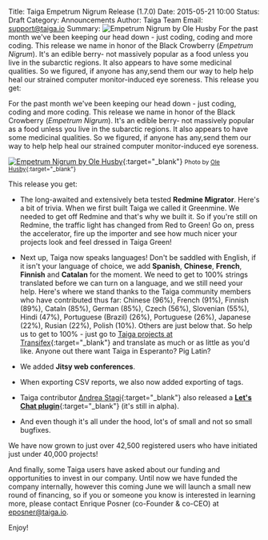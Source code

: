 Title: Taiga Empetrum Nigrum Release (1.7.0)
Date: 2015-05-21 10:00
Status: Draft
Category: Announcements
Author: Taiga Team
Email: support@taiga.io
Summary: ![Empetrum Nigrum by Ole Husby](/images/2015-05-21_changelog170/empetrum_nigrum-ole_husby.jpg) For the past month we've been keeping our head down - just coding, coding and more coding. This release we name in honor of the Black Crowberry (_Empetrum Nigrum_). It's an edible berry- not massively popular as a food unless you live in the subarctic regions. It also appears to have some medicinal qualities. So we figured, if anyone has any,send them our way to help help heal our strained computer monitor-induced eye soreness. This release you get:

For the past month we've been keeping our head down - just coding, coding and more coding. This release we name in honor of the Black Crowberry (_Empetrum Nigrum_). It's an edible berry- not massively popular as a food unless you live in the subarctic regions. It also appears to have some medicinal qualities. So we figured, if anyone has any,send them our way to help help heal our strained computer monitor-induced eye soreness.

[![Empetrum Nigrum by Ole Husby](/images/2015-05-21_changelog170/empetrum_nigrum-ole_husby.jpg)](https://www.flickr.com/photos/khianti/7986248369/in/photolist-6HkHQZ-8WQW44-2QQqkk-abUV5w-BGoAy-8WQakC-8Fp9Ky-629mWh-8WChZo-8Lp4Ap-2QQwrx-8WMwR6-5WFMhK-84LBCW-daHBpp-8AnnyZ-8oiV9p-aC1sFx-oyVaEp-fpbRHN "See photo at Ole Husby's profile in Flickr"){:target="_blank"}
<small>Photo by [Ole Husby](https://www.flickr.com/photos/khianti/ "See Ole's profile"){:target="_blank"}</small>

This release you get:

- The long-awaited and extensively beta tested **Redmine Migrator**. Here's a bit of trivia. When we first built Taiga we called it Greenmine. We needed to get off Redmine and that's why we built it. So if you're still on Redmine, the traffic light has changed from Red to Green! Go on, press the accelerator, fire up the importer and see how much nicer your projects look and feel dressed in Taiga Green!

- Next up, Taiga now speaks languages! Don't be saddled with English, if it isn't your language of choice, we add **Spanish**, **Chinese**, **French**, **Finnish** and **Catalan** for the moment. We need to get to 100% strings translated before we can turn on a language, and we still need your help. Here's where we stand thanks to the Taiga community members who have contributed thus far: Chinese (96%), French (91%), Finnish (89%), Cataln (85%), German (85%), Czech (56%), Slovenian (55%), Hindi (47%), Portuguese (Brazil) (26%), Portuguese (26%), Japanese (22%), Rusian (22%), Polish (10%). Others are just below that. So help us to get to 100% - just go to [Taiga projects at Transifex](https://www.transifex.com/organization/taiga-agile-llc/ "See Taiga projects at Transifex"){:target="_blank"} and translate as much or as little as you'd like. Anyone out there want Taiga in Esperanto? Pig Latin?

- We added **Jitsy web conferences**.

- When exporting CSV reports, we also now added exporting of tags.

- Taiga contributor [Δndrea Stagi](https://github.com/astagi "See Andrea's profile in GitHub"){:target="_blank"} also released a [**Let's Chat plugin**](https://github.com/taigaio/taiga-contrib-letschat "See taiga-contrib-letschat repository in GitHub"){:target="_blank"} (it's still in alpha).

- And even though it's all under the hood, lot's of small and not so small bugfixes.

We have now grown to just over 42,500 registered users who have initiated just under 40,000 projects!

And finally, some Taiga users have asked about our funding and opportunities to invest in our company. Until now we have funded the company internally, however this coming June we will launch a small new round of financing, so if you or someone you know is interested in learning more, please contact Enrique Posner (co-Founder & co-CEO) at [eposner@taiga.io](mailto:eposner@taiga.io "Send mail to Enrique Posner").

Enjoy!
